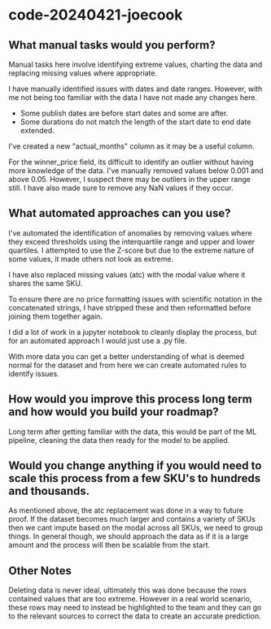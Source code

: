 # code-20240421-joecook
 
## What manual tasks would you perform?
Manual tasks here involve identifying extreme values, charting the data and replacing missing values where appropriate.

I have manually identified issues with dates and date ranges. However, with me not being too familiar with the data I have not made any changes here. 
- Some publish dates are before start dates and some are after. 
- Some durations do not match the length of the start date to end date extended. 

I've created a new "actual_months" column as it may be a useful column.

For the winner_price field, its difficult to identify an outlier without having more knowledge of the data. I've manually removed values below 0.001 and above 0.05. However, I suspect there may be outliers in the upper range still. I have also made sure to remove any NaN values if they occur.


## What automated approaches can you use?
I've automated the identification of anomalies by removing values where they exceed thresholds using the interquartile range and upper and lower quartiles. I attempted to use the Z-score but due to the extreme nature of some values, it made others not look as extreme.

I have also replaced missing values (atc) with the modal value where it shares the same SKU.

To ensure there are no price formatting issues with scientific notation in the concatenated strings, I have stripped these and then reformatted before joining them together again.

I did a lot of work in a jupyter notebook to cleanly display the process, but for an automated approach I would just use a .py file.

With more data you can get a better understanding of what is deemed normal for the dataset and from here we can create automated rules to identify issues.


## How would you improve this process long term and how would you build your roadmap?
Long term after getting familiar with the data, this would be part of the ML pipeline, cleaning the data then ready for the model to be applied.

## Would you change anything if you would need to scale this process from a few SKU's to hundreds and thousands.
As mentioned above, the atc replacement was done in a way to future proof. If the dataset becomes much larger and contains a variety of SKUs then we cant impute based on the modal across all SKUs, we need to group things.
In general though, we should approach the data as if it is a large amount and the process will then be scalable from the start.

## Other Notes
Deleting data is never ideal, ultimately this was done because the rows contained values that are too extreme. However in a real world scenario, these rows may need to instead be highlighted to the team and they can go to the relevant sources to correct the data to create an accurate prediction.